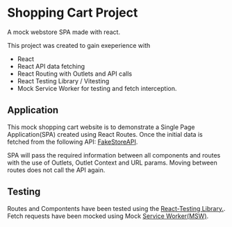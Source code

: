 # Shopping Cart Project
A mock webstore SPA made with react.

This project was created to gain exeperience with
- React
- React API data fetching
- React Routing with Outlets and API calls
- React Testing Library / Vitesting
- Mock Service Worker for testing and fetch interception.

## Application

 
This mock shopping cart website is to demonstrate a Single Page Application(SPA) created using React Routes. 
Once the initial data is fetched from the following API: [FakeStoreAPI](https://fakestoreapi.com/).

SPA will pass  the required information between all components and routes with the use of Outlets, Outlet Context and URL params. Moving between routes does not call the API again.

## Testing
Routes and Compontents have been tested using the [React-Testing Library.](https://testing-library.com/).
Fetch requests have been mocked using Mock [Service Worker(MSW)](https://mswjs.io/). 
